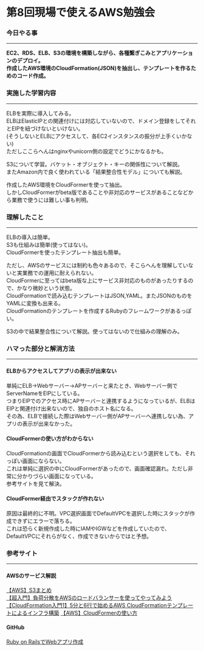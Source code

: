 # 第8回現場で使えるAWS勉強会

### 今日やる事
****
**EC2、RDS、ELB、S3の環境を構築しながら、各種繋ぎこみとアプリケーションのデプロイ。**  
**作成したAWS環境のCloudFormation(JSON)を抽出し、テンプレートを作るためのコード作成。**  

### 実施した学習内容
****
ELBを実際に導入してみる。  
ELBはElasticIPとの関連付けには対応していないので、ドメイン登録をしてそれとEIPを紐づけないといけない。  
(そうしないとELBにアクセスして、各EC2インスタンスの振分が上手くいかない)  
ただしここらへんはnginxやunicorn側の設定でどうにかなるかも。  
  
S3について学習。バケット・オブジェクト・キーの関係性について解説。  
またAmazon内で良く使われている「結果整合性モデル」についても解説。  

作成したAWS環境をCloudFormerを使って抽出。  
しかしCloudFormerがbeta版であることや非対応のサービスがあることなどから業務で使うには難しい事も判明。  

### 理解したこと
****
ELBの導入は簡単。  
S3も仕組みは簡単(使ってはない)。  
CloudFormerを使ったテンプレート抽出も簡単。  
  
ただし、AWSのサービスには制約も色々あるので、そこらへんを理解していないと実業務での運用に耐えられない。  
CloudFormerに至ってはbeta版な上にサービス非対応のものがあったりするので、かなり微妙という状態。  
CloudFormationで読み込むテンプレートはJSON,YAML。またJSONのものをYAMLに変換も出来る。  
CloudFormationのテンプレートを作成するRubyのフレームワークがあるっぽい。  
  
S3の中で結果整合性について解説。使ってはないので仕組みの理解のみ。  

### ハマった部分と解消方法
****
#### ELBからアクセスしてアプリの表示が出来ない
単純にELB→Webサーバー→APサーバーと来たとき、Webサーバー側でServerNameをEIPにしている。  
つまりEIPでのアクセス時にAPサーバーと連携するようになっているが、ELBはEIPと関連付け出来ないので、独自のホスト名になる。  
その為、ELBで接続した際はWebサーバー側がAPサーバーへ連携しない為、アプリの表示が出来なかった。

#### CloudFormerの使い方がわからない
CloudFormationの画面でCloudFormerから読み込むという選択をしても、それっぽい画面にならない。  
これは単純に選択の中にCloudFormerがあったので、画面確認漏れ。ただし非常に分かりづらい画面になっている。  
参考サイトを見て解決。

#### CloudFormer経由でスタックが作れない
原因は最終的に不明。VPC選択画面でDefaultVPCを選択した時にスタックが作成できずにエラーで落ちる。  
これは恐らく新規作成した時にIAMやIGWなどを作成していたので、DefaultVPCにそれらがなく、作成できないからではと予想。  

### 参考サイト
****
#### AWSのサービス解説
[【AWS】S3まとめ](https://qiita.com/iron-breaker/items/f35c1d54887c434a321a)  
[【超入門】負荷分散をAWSのロードバランサーを使ってやってみよう](https://qiita.com/okamu_/items/c051156e44c4fbd65234)  
[【CloudFormation入門1】5分と6行で始めるAWS CloudFormationテンプレートによるインフラ構築](https://dev.classmethod.jp/cloud/aws/cloudformation-beginner01/)
[【AWS】CloudFormerの使い方](https://qiita.com/MokoNakano/items/21ce2e9de435798593c6)

#### GitHub
[Ruby on RailsでWebアプリ作成](https://github.com/koujienami/TimeLine)